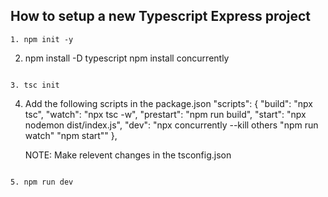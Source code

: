 ## How to setup a new Typescript Express project

```
1. npm init -y

```
2. npm install -D typescript
   npm install concurrently
``` 

3. tsc init

```
4. Add the following scripts in the package.json
 "scripts": {
    "build": "npx tsc",
    "watch": "npx tsc -w",
    "prestart": "npm run build",
    "start": "npx nodemon dist/index.js",
    "dev": "npx concurrently --kill others \"npm run watch\" \"npm start\""
  },

    NOTE: Make relevent changes in the tsconfig.json
```

5. npm run dev 